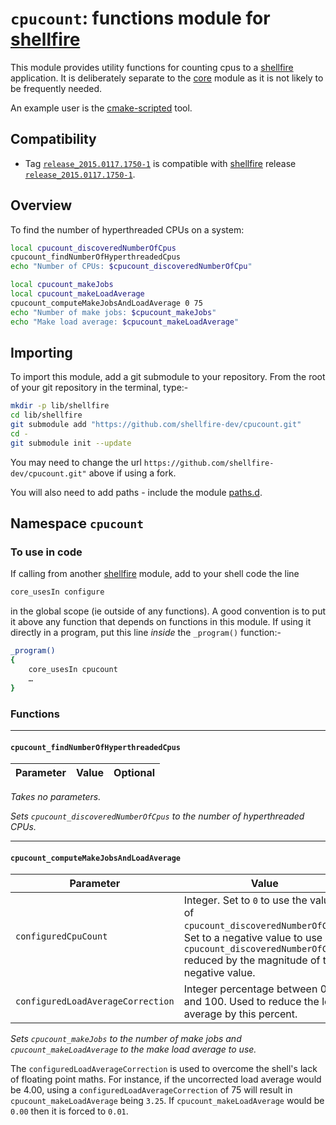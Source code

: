 # `cpucount`: functions module for [shellfire]

This module provides utility functions for counting cpus to a [shellfire] application. It is deliberately separate to the [core] module as it is not likely to be frequently needed.

An example user is the [cmake-scripted] tool.

## Compatibility

* Tag [`release_2015.0117.1750-1`](https://github.com/shellfire-dev/cpucount/releases/tag/release_2015.0117.1750-1) is compatible with [shellfire] release [`release_2015.0117.1750-1`](https://github.com/shellfire-dev/shellfire/releases/tag/release_2015.0117.1750-1).

## Overview

To find the number of hyperthreaded CPUs on a system:
```bash
local cpucount_discoveredNumberOfCpus
cpucount_findNumberOfHyperthreadedCpus
echo "Number of CPUs: $cpucount_discoveredNumberOfCpu"
```

```bash
local cpucount_makeJobs
local cpucount_makeLoadAverage
cpucount_computeMakeJobsAndLoadAverage 0 75
echo "Number of make jobs: $cpucount_makeJobs"
echo "Make load average: $cpucount_makeLoadAverage"
```

## Importing

To import this module, add a git submodule to your repository. From the root of your git repository in the terminal, type:-
```bash
mkdir -p lib/shellfire
cd lib/shellfire
git submodule add "https://github.com/shellfire-dev/cpucount.git"
cd -
git submodule init --update
```

You may need to change the url `https://github.com/shellfire-dev/cpucount.git"` above if using a fork.

You will also need to add paths - include the module [paths.d].

## Namespace `cpucount`

### To use in code

If calling from another [shellfire] module, add to your shell code the line
```bash
core_usesIn configure
```
in the global scope (ie outside of any functions). A good convention is to put it above any function that depends on functions in this module. If using it directly in a program, put this line _inside_ the `_program()` function:-

```bash
_program()
{
	core_usesIn cpucount
	…
}
```

### Functions

***
#### `cpucount_findNumberOfHyperthreadedCpus`

|Parameter|Value|Optional|
|---------|-----|--------|

_Takes no parameters._

_Sets `cpucount_discoveredNumberOfCpus` to the number of hyperthreaded CPUs._

***
#### `cpucount_computeMakeJobsAndLoadAverage`

|Parameter|Value|Optional|
|---------|-----|--------|
|`configuredCpuCount`|Integer. Set to `0` to use the value of `cpucount_discoveredNumberOfCpus`. Set to a negative value to use `cpucount_discoveredNumberOfCpus` reduced by the magnitude of the negative value.|_No_
|`configuredLoadAverageCorrection`|Integer percentage between 0 and 100. Used to reduce the load average by this percent. |_No_|

_Sets `cpucount_makeJobs` to the number of make jobs and `cpucount_makeLoadAverage` to the make load average to use._

The `configuredLoadAverageCorrection` is used to overcome the shell's lack of floating point maths. For instance, if the uncorrected load average would be 4.00, using a `configuredLoadAverageCorrection` of 75 will result in `cpucount_makeLoadAverage` being `3.25`. If `cpucount_makeLoadAverage` would be `0.00` then it is forced to `0.01`.


[shellfire]: https://github.com/shellfire-dev "shellfire homepage"
[core]: https://github.com/shellfire-dev/core "shellfire core module homepage"
[paths.d]: https://github.com/shellfire-dev/paths.d "paths.d shellfire module homepage"
[cmake-scripted]: https://github.com/raphaelcohn/cmake-scripted "CMake scripted homepage"
